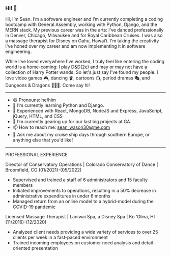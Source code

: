 ### Hi! 👋

Hi, I’m Sean. I’m a software engineer and I’m currently completing a coding bootcamp with General Assembly, working with Python, Django, and the MERN stack. My previous career was in the arts: I’ve danced professionally in Denver, Chicago, Milwaukee and for Royal Caribbean Cruises. I was also a massage therapist for Disney on Oahu, Hawai’i. I'm taking the creativity I've honed over my career and am now implementing it in software engineering. 

While I've loved everywhere I've worked, I truly feel like entering the coding world is a home-coming: I play D&D(2e) and may or may not have a collection of Harry Potter wands. So let's just say I've found my people. I love video games 🎮, dancing 🩰, cartoons 📺, period dramas 🎭, and Dungeons & Dragons 🧙🏻‍♂️. Come say hi!
______________________________________________________

- 😄 Pronouns: he/him
- 🌱 I’m currently learning Python and Django.
- 🌱 Experienced with React, MongoDB, NodeJS and Express, JavaScript, jQuery, HTML, and CSS
- 🔭 I’m currently gearing up for our last big projects at GA.
- 📫 How to reach me: sean_wason30@me.com
- 💬 Ask me about my cruise ship days through southern Europe, or anything else that you'd like!
______________________________________________________

PROFESSIONAL EXPERIENCE

Director of Conservatory Operations | Colorado Conservatory of Dance | Broomfield, CO	(01/2021)-(05/2022)
* Supervised and trained a staff of 6 administrators and 15 faculty members
* Initiated improvements to operations, resulting in a 50% decrease in administrative expenditures in under 6 months
* Managed return from an online model to a hybrid-model during the COVID-19 pandemic

Licensed Massage Therapist | Laniwai Spa, a Disney Spa | Ko ‘Olina, HI	(11/2016)-(12/2020)
* Analyzed client needs providing a wide variety of services to over 25 clients per week in a fast-paced environment
* Trained incoming employees on customer need analysis and detail-oriented presentation 
